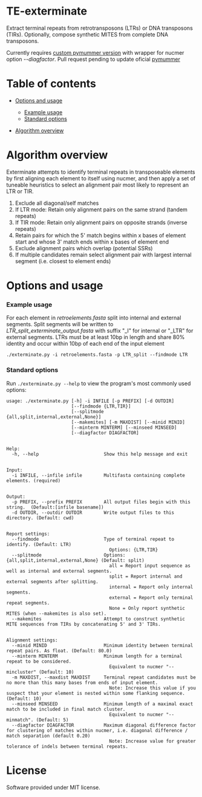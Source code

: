 # TE-exterminate

Extract terminal repeats from retrotransposons (LTRs) or DNA transposons (TIRs). 
Optionally, compose synthetic MITES from complete DNA transposons.  


Currently requires [custom pymummer version](https://github.com/Adamtaranto/pymummer) with wrapper for nucmer option *--diagfactor*.
Pull request pending to update oficial [pymummer](https://github.com/sanger-pathogens/pymummer/pull/28)


# Table of contents

* [Options and usage](#options-and-usage)
    * [Example usage](#example-usage)
    * [Standard options](#standard-options)

* [Algorithm overview](#algorithm-overview)

# Algorithm overview

Exterminate attempts to identify terminal repeats in transposeable elements by first aligning 
each element to itself using nucmer, and then apply a set of tuneable heuristics to select 
an alignment pair most likely to represent an LTR or TIR.  

  1. Exclude all diagonal/self matches 
  2. If LTR mode: Retain only alignment pairs on the same strand (tandem repeats)
  3. If TIR mode: Retain only alignment pairs on opposite strands (inverse repeats)
  4. Retain pairs for which the 5' match begins within x bases of element start
     and whose 3' match ends within x bases of element end
  5. Exclude alignment pairs which overlap (potential SSRs)
  6. If multiple candidates remain select alignment pair with largest internal segment (i.e. closest to element ends)

# Options and usage  

### Example usage  

For each element in *retroelements.fasta* split into internal and external segments. 
Split segments will be written to *LTR_split_exterminate_output.fasta* with suffix "_I" for internal or "_LTR" for external segments.
LTRs must be at least 10bp in length and share 80% identity and occur within 10bp of each end of the input element

`
./exterminate.py -i retroelements.fasta -p LTR_split --findmode LTR 
`

### Standard options

Run `./exterminate.py --help` to view the program's most commonly used options:

```
usage: ./exterminate.py [-h] -i INFILE [-p PREFIX] [-d OUTDIR]
                        [--findmode {LTR,TIR}]
                        [--splitmode {all,split,internal,external,None}]
                        [--makemites] [-m MAXDIST] [--minid MINID]
                        [--minterm MINTERM] [--minseed MINSEED]
                        [--diagfactor DIAGFACTOR]  


Help:
  -h, --help                        Show this help message and exit


Input:
  -i INFILE, --infile infile        Multifasta containing complete elements. (required)  


Output:
  -p PREFIX, --prefix PREFIX        All output files begin with this string.  (Default:[infile basename])  
  -d OUTDIR, --outdir OUTDIR        Write output files to this directory. (Default: cwd)  


Report settings:
  --findmode                        Type of terminal repeat to identify. (Default: LTR)  
                                      Options: {LTR,TIR}  
  --splitmode                       Options: {all,split,internal,external,None} (Default: split)  
                                      all = Report input sequence as well as internal and external segments.  
                                      split = Report internal and external segments after splitting.  
                                      internal = Report only internal segments.  
                                      external = Report only terminal repeat segments.  
                                      None = Only report synthetic MITES (when --makemites is also set).  
  --makemites                       Attempt to construct synthetic MITE sequences from TIRs by concatenating 5' and 3' TIRs.  


Alignment settings:
  --minid MINID                     Minimum identity between terminal repeat pairs. As float. (Default: 80.0)  
  --minterm MINTERM                 Minimum length for a terminal repeat to be considered.  
                                      Equivalent to nucmer "--mincluster" (Default: 10)  
  -m MAXDIST, --maxdist MAXDIST     Terminal repeat candidates must be no more than this many bases from ends of input element. 
                                      Note: Increase this value if you suspect that your element is nested within some flanking sequence. (Default: 10)
  --minseed MINSEED                 Minimum length of a maximal exact match to be included in final match cluster. 
                                      Equivalent to nucmer "--minmatch". (Default: 5)
  --diagfactor DIAGFACTOR           Maximum diagonal difference factor for clustering of matches within nucmer, i.e. diagonal difference / match separation (default 0.20) 
                                      Note: Increase value for greater tolerance of indels between terminal repeats.
```

# License

Software provided under MIT license.


